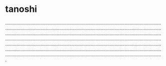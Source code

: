 # tanoshi
.....................................................................................................................................................................................................................................................................................................................................................................................................................................................................................................................................................................................................................................................................................................................................................................................................................................................................................................